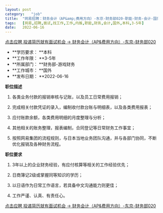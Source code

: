 ```yaml
---
layout:	post
category:	"job"
title:	"网易招聘：财务会计（AP&amp;费用方向）-东京-财务部020-职能-财务-会计-国外本科3-5年"
tags:	[网易,招聘,面试,找工作,工作,内推,职能,财务,会计,国外,本科,3-5年]
date:	2022-06-16
---
```


[点击应聘 投递简历就有面试机会 ->  财务会计（AP&amp;费用方向）-东京-财务部020](http://mobile.bole.netease.com/bole/boleDetail?id=39416&employeeId=346f03c3cda5f04c&key=all)



- **学历要求： **本科
- **工作年限： **3-5年
- **所属部门： **财务部-游戏财务
- **工作城市： **国外
- **发布日期： **2022-06-16



**职位描述**

1.	各类业务付款的报销审核与记账，以及员工日常费用报销；

2.	完成相关付款凭证的录入，编制收付款台账与明细表，以及各类费用报表；

3.	应付账款余额，各类费用明细的月度整理与分析；

4.	其他相关的账务整理，报表编制，合同登记等日常财务工作事宜；

5.	按照网易集团的流程规则，与日本当地业务团队沟通，并与各部门协同，不断优化报销及各种财务流程。







**职位要求**

1.	3年以上的企业财务经验，有应付核算等相关的工作经验优先；

2.	日商簿记2级或掌握同等知识的学历；

3.	以日语作为日常工作语言，若具备中文沟通能力则更佳；

4.	工作严谨、认真、有责任心。





[点击应聘 投递简历就有面试机会 ->  财务会计（AP&amp;费用方向）-东京-财务部020](http://mobile.bole.netease.com/bole/boleDetail?id=39416&employeeId=346f03c3cda5f04c&key=all)